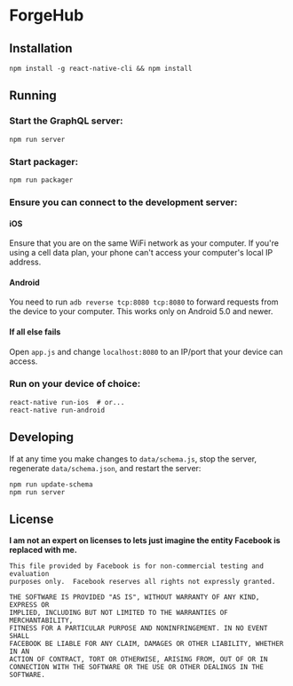 # ForgeHub

## Installation

```
npm install -g react-native-cli && npm install
```

## Running

### Start the GraphQL server:

```
npm run server
```

### Start packager:

```
npm run packager
```

### Ensure you can connect to the development server:

#### iOS

Ensure that you are on the same WiFi network as your computer. If you're using a
cell data plan, your phone can't access your computer's local IP address.

#### Android

You need to run `adb reverse tcp:8080 tcp:8080` to forward requests from the
device to your computer. This works only on Android 5.0 and newer.

#### If all else fails

Open `app.js` and change `localhost:8080` to an IP/port that your device can
access.

### Run on your device of choice:

```
react-native run-ios  # or...
react-native run-android
```

## Developing

If at any time you make changes to `data/schema.js`, stop the server,
regenerate `data/schema.json`, and restart the server:

```
npm run update-schema
npm run server
```

## License
**I am not an expert on licenses to lets just imagine the entity Facebook is replaced with me.**

    This file provided by Facebook is for non-commercial testing and evaluation
    purposes only.  Facebook reserves all rights not expressly granted.

    THE SOFTWARE IS PROVIDED "AS IS", WITHOUT WARRANTY OF ANY KIND, EXPRESS OR
    IMPLIED, INCLUDING BUT NOT LIMITED TO THE WARRANTIES OF MERCHANTABILITY,
    FITNESS FOR A PARTICULAR PURPOSE AND NONINFRINGEMENT. IN NO EVENT SHALL
    FACEBOOK BE LIABLE FOR ANY CLAIM, DAMAGES OR OTHER LIABILITY, WHETHER IN AN
    ACTION OF CONTRACT, TORT OR OTHERWISE, ARISING FROM, OUT OF OR IN
    CONNECTION WITH THE SOFTWARE OR THE USE OR OTHER DEALINGS IN THE SOFTWARE.
